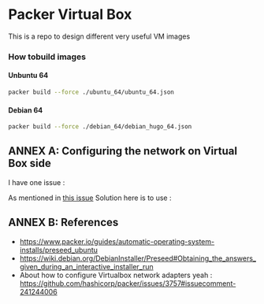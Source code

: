 # Packer Virtual Box


This is a repo to design different very useful VM images


### How tobuild images


#### Unbuntu 64

```bash
packer build --force ./ubuntu_64/ubuntu_64.json
```


#### Debian 64

```bash
packer build --force ./debian_64/debian_hugo_64.json
```

## ANNEX A: Configuring the network on Virtual Box side


I have one issue : 



As mentioned in [this issue](https://github.com/hashicorp/packer/issues/3757#issuecomment-241244006) Solution here is to use : 






## ANNEX B: References


* https://www.packer.io/guides/automatic-operating-system-installs/preseed_ubuntu
* https://wiki.debian.org/DebianInstaller/Preseed#Obtaining_the_answers_given_during_an_interactive_installer_run
* About how to configure Virtualbox network adapters yeah : https://github.com/hashicorp/packer/issues/3757#issuecomment-241244006



